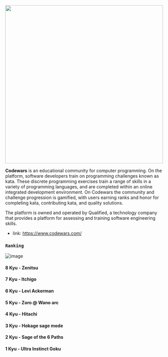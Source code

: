  <img src="https://w7.pngwing.com/pngs/477/603/png-transparent-codewars-button-icon.png"  width="500">
 
**Codewars** is an educational community for computer programming. On the platform, software developers train on programming challenges known as kata. These discrete programming exercises train a range of skills in a variety of programming languages, and are completed within an online integrated development environment. On Codewars the community and challenge progression is gamified, with users earning ranks and honor for completing kata, contributing kata, and quality solutions.

The platform is owned and operated by Qualified, a technology company that provides a platform for assessing and training software engineering skills.

- link: https://www.codewars.com/

### `Ranking`
![image](https://user-images.githubusercontent.com/99033220/170620011-982ff804-0a2a-4252-84cc-e30fed6a53d1.png)

#### 8 Kyu - Zenitsu 
#### 7 Kyu - Itchigo 
#### 6 Kyu - Levi Ackerman
#### 5 Kyu - Zoro @ Wano arc
#### 4 Kyu - Hitachi
#### 3 Kyu - Hokage sage mode
#### 2 Kyu - Sage of the 6 Paths
#### 1 Kyu - Ultra Instinct Goku
